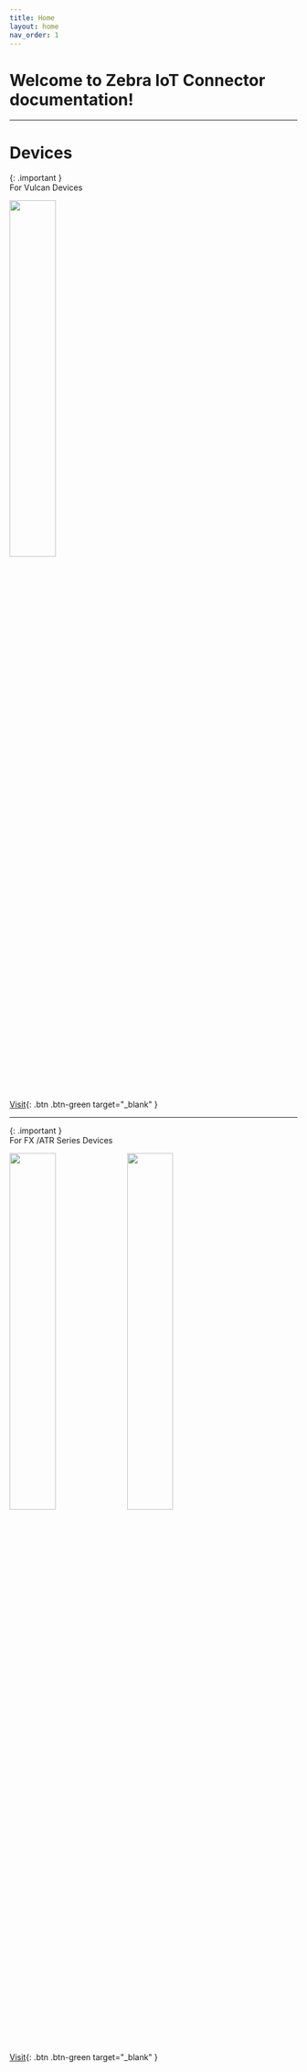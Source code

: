 ```yaml
---
title: Home
layout: home
nav_order: 1
---
```



# Welcome to Zebra IoT Connector documentation!
---

# Devices



{: .important }  
For Vulcan Devices



<img src='https://www.zebra.com/content/dam/zebra_dam/global/zcom-web-production/web-production-photography/web004/fxr90-ethernet-4-port-photography-website-front-right-facing-with-shadow-3x2-3600.jpg.imgw.3600.3600.jpg' width ='40%' height ='40%'>



[Visit](https://r-7951.github.io/my-temp){: .btn   .btn-green target="_blank" }


___


{: .important }  
For FX /ATR Series Devices

<img src='https://www.zebra.com/us/en/support-downloads/rfid/rfid-readers/fx9600/jcr:content/mainpar/columncontrol_ba02/col1par/imagecomponent_99b1/image.adapt.1280.jpg/1667266178509.jpg' width ='40%' height ='40%'>

<img src='https://www.zebra.com/content/dam/zebra_dam/global/zcom-web-production/web-production-photography/web001/atr7000-front-facing-3x2-3600.jpg' width ='40%' height ='40%'>


 
[Visit](https://zebradevs.github.io/rfid-ziotc-docs){: .btn  .btn-green target="_blank" }


